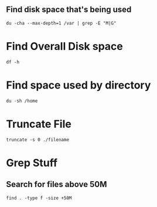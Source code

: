 ## Find disk space that's being used
```
du -cha --max-depth=1 /var | grep -E "M|G"
```

# Find Overall Disk space
```
df -h
```

# Find space used by directory
```
du -sh /home
```

# Truncate File
```
truncate -s 0 ./filename
```


# Grep Stuff

## Search for files above 50M
```
find . -type f -size +50M
```


